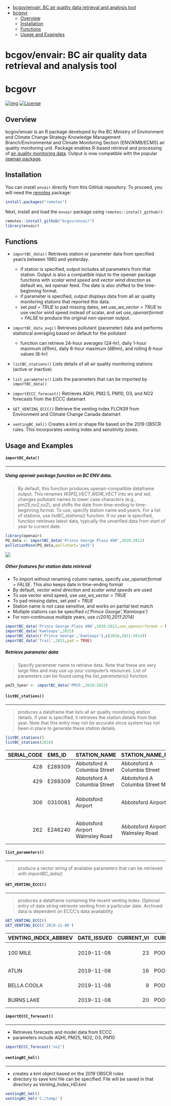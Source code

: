 
-   <a href="#bcgovenvair-bc-air-quality-data-retrieval-and-analysis-tool"
    id="toc-bcgovenvair-bc-air-quality-data-retrieval-and-analysis-tool">bcgov/envair:
    BC air quality data retrieval and analysis tool</a>
-   <a href="#bcgovr" id="toc-bcgovr">bcgovr</a>
    -   <a href="#overview" id="toc-overview">Overview</a>
    -   <a href="#installation" id="toc-installation">Installation</a>
    -   <a href="#functions" id="toc-functions">Functions</a>
    -   <a href="#usage-and-examples" id="toc-usage-and-examples">Usage and
        Examples</a>

<!--
Copyright 2022 Province of British Columbia

Licensed under the Apache License, Version 2.0 (the "License");
you may not use this file except in compliance with the License.
You may obtain a copy of the License at

http://www.apache.org/licenses/LICENSE-2.0

Unless required by applicable law or agreed to in writing, software distributed under the License is distributed on an "AS IS" BASIS,
WITHOUT WARRANTIES OR CONDITIONS OF ANY KIND, either express or implied.
See the License for the specific language governing permissions and limitations under the License.
-->
<!-- Edit the README.Rmd only!!! The README.md is generated automatically from README.Rmd. -->

# bcgov/envair: BC air quality data retrieval and analysis tool

# bcgovr

[![img](https://img.shields.io/badge/Lifecycle-Maturing-007EC6)](https://github.com/bcgov/repomountie/blob/master/doc/lifecycle-badges.md)
[![License](https://img.shields.io/badge/License-Apache%202.0-blue.svg)](https://opensource.org/licenses/Apache-2.0)

## Overview

bcgov/envair is an R package developed by the BC Ministry of Environment
and Climate Change Strategy Knowledge Management Branch/Environmental
and Climate Monitoring Section (ENV/KMB/ECMS) air quality monitoring
unit. Package enables R-based retrieval and processing of [air quality
monitoring data](https://envistaweb.env.gov.bc.ca/). Output is now
compatible with the popular [openair
package](https://cran.r-project.org/web/packages/openair/openair.pdf).

## Installation

You can install `envair` directly from this GitHub repository. To
proceed, you will need the
[remotes](https://cran.r-project.org/package=remotes) package:

``` r
install.packages("remotes")
```

Next, install and load the `envair` package using
`remotes::install_github()`:

``` r
remotes::install_github("bcgov/envair")
library(envair)
```

## Functions

-   `importBC_data()` Retrieves station or parameter data from specified
    year/s between 1980 and yesterday.

    -   if station is specified, output includes all parameters from
        that station. Output is also a compatible input to the openair
        package functions with *scalar wind speed* and *vector wind
        direction* as default ws, wd openair feed. The date is also
        shifted to the time-beginning format.
    -   if parameter is specified, output displays data from all air
        quality monitoring stations that reported this data.
    -   set *pad = TRUE* to pad missing dates, set *use_ws_vector =
        TRUE* to use vector wind speed instead of scalar, and set
        *use_openairformat = FALSE* to produce the original
        *non-openair* output.

-   `importBC_data_avg()` Retrieves pollutant (parameter) data and
    performs statistical averaging based on default for the pollutant

    -   function can retrieve 24-hour averages (24-hr), daily 1-hour
        maximum (d1hm), daily 8-hour maximum (d8hm), and rolling 8-hour
        values (8-hr)

-   `listBC_stations()` Lists details of all air quality monitoring
    stations (active or inactive)

-   `list_parameters()` Lists the parameters that can be imported by
    `importBC_data()`

-   `importECCC_forecast()` Retrieves AQHI, PM2.5, PM10, O3, and NO2
    forecasts from the ECCC datamart

-   `GET_VENTING_ECCC()` Retrieve the venting index FLCN39 from
    Environment and Climate Change Canada datamart

-   `ventingBC_kml()` Creates a kml or shape file based on the 2019
    OBSCR rules. This incorporates venting index and sensitivity zones.

## Usage and Examples

#### `importBC_data()`

------------------------------------------------------------------------

##### Using *openair* package function on BC ENV data.

> By default, this function produces openair-compatible dataframe
> output. This renames *WSPD_VECT*,*WDIR_VECT* into *ws* and *wd*,
> changes pollutant names to lower case characters (e.g.,
> *pm25*,*no2*,*so2*), and shifts the date from time-ending to
> time-beginning format. To use, specify station name and year/s. For a
> list of stations, use *listBC_stations()* function. If no year is
> specified, function retrieves latest data, typically the unverfied
> data from start of year to current date.

``` r
library(openair)
PG_data <- importBC_data('Prince George Plaza 400',2010:2012)
pollutionRose(PG_data,pollutant='pm25')
```

![](importBC_data.png)<!-- -->

##### Other features for station data retrieval

-   To import without renaming column names, specify *use_openairformat
    = FALSE*. This also keeps date in time-ending format
-   By default, *vector wind direction* and *scalar wind speeds* are
    used
-   To use vector wind speed, use *use_ws_vector = TRUE*
-   To pad missing dates, set *pad = TRUE*
-   Station name is not case sensitive, and works on partial text match
-   Multiple stations can be specified *c(‘Prince George’,‘Kamloops’)*
-   For non-continuous multiple years, use *c(2010,2011:2014)*

``` r
importBC_data('Prince George Plaza 400',2010:2012,use_openairformat = FALSE)
importBC_data('Kamloops',2015)
importBC_data(c('Prince George','Kamloops'),c(2010,2011:2014))
importBC_data('Trail',2015,pad = TRUE)              
```

##### Retrieve parameter data

> Specify parameter name to retrieve data. Note that these are very
> large files and may use up your computer’s resources. List of
> parameters can be found using the *list_parameters()* function.

``` r
pm25_3year <- importBC_data('PM25',2010:2012)
```

#### `listBC_stations()`

------------------------------------------------------------------------

> produces a dataframe that lists all air quality monitoring station
> details. if year is specified, it retrieves the station details from
> that year. Note that this entry may not be accurate since system has
> not been in place to generate these station details.

``` r
listBC_stations()
listBC_stations(2016)
```

| SERIAL_CODE | EMS_ID  | STATION_NAME                     | STATION_NAME_FULL                | LOCATION            | CITY       | CATEGORY                        | STATION_ENVIRONMENT | STATION_OWNER | DATE_ESTABLISHED     | NOTES                       | LATITUDE | LONGITUDE | HEIGHT.m. | STATUS   | CGNDB |
|------------:|:--------|:---------------------------------|:---------------------------------|:--------------------|:-----------|:--------------------------------|:--------------------|:--------------|:---------------------|:----------------------------|:---------|:----------|----------:|:---------|:------|
|         428 | E289309 | Abbotsford A Columbia Street     | Abbotsford A Columbia Street     | N/A                 | Abbotsford | METRO VANCOUVER                 | N/A                 | MVRD          | 7/25/2012            | GVRD T045                   | 49.0215  | -122.3266 |        65 | ACTIVE   | N/A   |
|         429 | E289309 | Abbotsford A Columbia Street     | Abbotsford A Columbia Street Met | N/A                 | Abbotsford | METRO VANCOUVER                 | N/A                 | MVRD          | 7/25/2012 6:28:41 AM | GVRD T045                   | 49.0215  | -122.3266 |        65 | ACTIVE   | N/A   |
|         306 | 0310081 | Abbotsford Airport               | Abbotsford Airport               | 2nd Avenue          | Abbotsford | NON OPERATIONAL                 | Commercial          | MVRD          | 1/7/1978             | GVRD T011;Closed 1994-04-28 | 49.0306  | -122.3761 |        40 | INACTIVE | N/A   |
|         262 | E246240 | Abbotsford Airport Walmsley Road | Abbotsford Airport Walmsley Road | 31790 Walmsley Road | Aldergrove | METRO VANCOUVER NON OPERATIONAL | Commercial          | MVRD          | 5/1/2001             | GVRD T034                   | 49.0235  | -122.3430 |        65 | INACTIVE | N/A   |

#### `list_parameters()`

------------------------------------------------------------------------

> produce a vector string of available parameters that can be retrieved
> with *importBC_data()*

#### `GET_VENTING_ECCC()`

------------------------------------------------------------------------

> produces a dataframe containing the recent venting index. Optional
> entry of date string retrieves venting from a particular date.
> Archived data is dependent on ECCC’s data availability

``` r
GET_VENTING_ECCC()
GET_VENTING_ECCC('2019-11-08')
```

| VENTING_INDEX_ABBREV | DATE_ISSUED | CURRENT_VI | CURRENT_VI_DESC | CURRENT_WSPD | CURRENT_MIX_HEIGHT | TODAY_VI | TODAY_VI_DESC | TODAY_WSPD | TODAY_MIX_HEIGHT | TOMORROW_VI | TOMORROW_VI_DESC | TOMORROW_WSPD | TOMORROW_MIX_HEIGHT | NAME           | REGION           |      LAT |      LONG |
|:---------------------|:------------|-----------:|:----------------|-------------:|-------------------:|---------:|:--------------|-----------:|-----------------:|------------:|:-----------------|--------------:|--------------------:|:---------------|:-----------------|---------:|----------:|
| 100 MILE             | 2019-11-08  |         23 | POOR            |           20 |               1072 |       21 | POOR          |         23 |             1040 |          23 | POOR             |            11 |                1183 | 100 Mile House | CENTRAL INTERIOR | 51.63915 | -121.2945 |
| ATLIN                | 2019-11-08  |         16 | POOR            |            3 |               1169 |       36 | FAIR          |         23 |              966 |          34 | FAIR             |            16 |                1050 | Atlin          | NORTHERN BC      | 59.57000 | -133.7000 |
| BELLA COOLA          | 2019-11-08  |          9 | POOR            |            5 |                 55 |       16 | POOR          |         14 |              134 |          22 | POOR             |             8 |                 345 | Bella Coola    | COAST            | 52.38000 | -126.7500 |
| BURNS LAKE           | 2019-11-08  |         20 | POOR            |           17 |                833 |       26 | POOR          |         16 |              915 |          19 | POOR             |            19 |                 815 | Burns Lake     | CENTRAL INTERIOR | 54.23142 | -125.7597 |

#### `importECCC_forecast()`

------------------------------------------------------------------------

-   Retrieves forecasts and model data from ECCC
-   parameters include AQHI, PM25, NO2, O3, PM10

``` r
importECCC_forecast('no2')
```

#### `ventingBC_kml()`

------------------------------------------------------------------------

-   creates a kml object based on the 2019 OBSCR rules
-   directory to save kml file can be specified. File will be saved in
    that directory as *Venting_Index_HD.kml*.

``` r
ventingBC_kml()
ventingBC_kml('C:/temp/')
```
